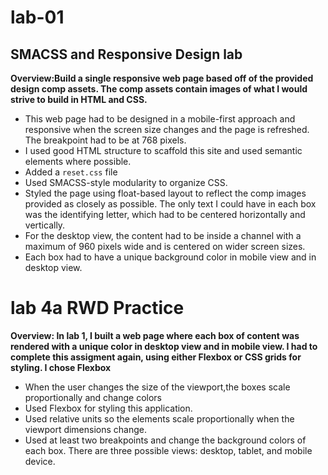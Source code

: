# lab-01
## SMACSS and Responsive Design lab

**Overview:Build a single responsive web page based off of the provided design comp assets. The comp assets contain images of what I would strive to build in HTML and CSS.**

* This web page had to be designed in a mobile-first approach and responsive when the screen size changes and the page is refreshed. The breakpoint had to be at 768 pixels.
* I used good HTML structure to scaffold this site and used semantic elements where possible.
* Added a `reset.css` file 
* Used SMACSS-style modularity to organize CSS.
* Styled the page using float-based layout to reflect the comp images provided as closely as possible. The only text I could have in each box was the identifying letter, which had to be centered horizontally and vertically.
* For the desktop view, the content had to be inside a channel with a maximum of 960 pixels wide and is centered on wider screen sizes.
* Each box had to have a unique background color in mobile view and in desktop view. 

# lab 4a RWD Practice
**Overview: In lab 1, I built a web page where each box of content was rendered with a unique color in desktop view and in mobile view. I had to complete this assigment again, using either Flexbox or CSS grids for styling. I chose Flexbox**

* When the user changes the size of the viewport,the boxes scale proportionally and change colors
* Used Flexbox for styling this application.
* Used relative units so the elements scale proportionally when the viewport dimensions change.
* Used at least two breakpoints and change the background colors of each box. There are three possible views: desktop, tablet, and mobile device. 
